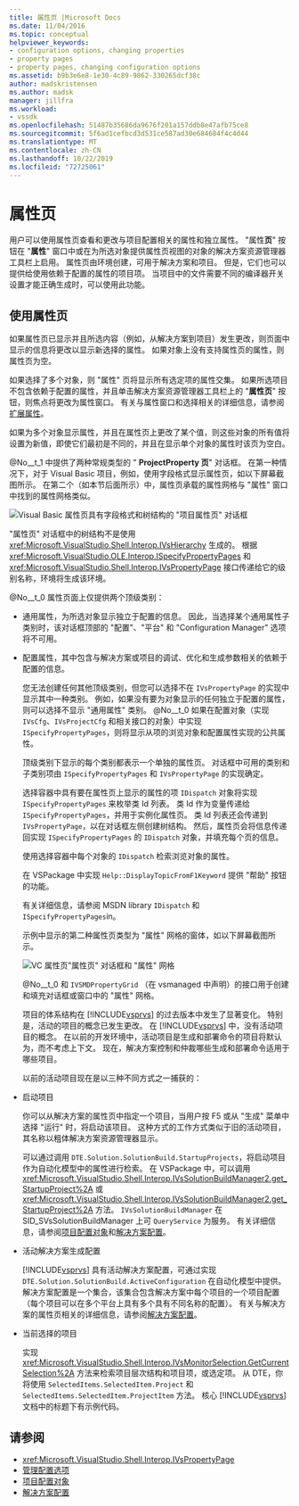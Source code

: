 ```yaml
---
title: 属性页 |Microsoft Docs
ms.date: 11/04/2016
ms.topic: conceptual
helpviewer_keywords:
- configuration options, changing properties
- property pages
- property pages, changing configuration options
ms.assetid: b9b3e6e8-1e30-4c89-9862-330265dcf38c
author: madskristensen
ms.author: madsk
manager: jillfra
ms.workload:
- vssdk
ms.openlocfilehash: 51487b35686da9676f201a157ddb8e47afb75ce8
ms.sourcegitcommit: 5f6ad1cefbcd3d531ce587ad30e684684f4c4d44
ms.translationtype: MT
ms.contentlocale: zh-CN
ms.lasthandoff: 10/22/2019
ms.locfileid: "72725061"
---
```

# <a name="property-pages"></a>属性页
用户可以使用属性页查看和更改与项目配置相关的属性和独立属性。 "属性**页**" 按钮在 "**属性**" 窗口中或在为所选对象提供属性页视图的对象的解决方案资源管理器工具栏上启用。 属性页由环境创建，可用于解决方案和项目。 但是，它们也可以提供给使用依赖于配置的属性的项目项。 当项目中的文件需要不同的编译器开关设置才能正确生成时，可以使用此功能。

## <a name="using-property-pages"></a>使用属性页
 如果属性页已显示并且所选内容（例如，从解决方案到项目）发生更改，则页面中显示的信息将更改以显示新选择的属性。 如果对象上没有支持属性页的属性，则属性页为空。

 如果选择了多个对象，则 "属性" 页将显示所有选定项的属性交集。 如果所选项目不包含依赖于配置的属性，并且单击解决方案资源管理器工具栏上的 "**属性页**" 按钮，则焦点将更改为属性窗口。 有关与属性窗口和选择相关的详细信息，请参阅[扩展属性](../../extensibility/internals/extending-properties.md)。

 如果为多个对象显示属性，并且在属性页上更改了某个值，则这些对象的所有值将设置为新值，即使它们最初是不同的，并且在显示单个对象的属性时该页为空白。

 @No__t_1 中提供了两种常规类型的 " **ProjectProperty 页**" 对话框。 在第一种情况下，对于 Visual Basic 项目，例如，使用字段格式显示属性页，如以下屏幕截图所示。 在第二个（如本节后面所示）中，属性页承载的属性网格与 "属性" 窗口中找到的属性网格类似。

 ![Visual Basic 属性页](../../extensibility/internals/media/vsvbproppages.gif "vsVBPropPages")具有字段格式和树结构的 "项目属性页" 对话框

 "属性页" 对话框中的树结构不是使用 <xref:Microsoft.VisualStudio.Shell.Interop.IVsHierarchy> 生成的。 根据 <xref:Microsoft.VisualStudio.OLE.Interop.ISpecifyPropertyPages> 和 <xref:Microsoft.VisualStudio.Shell.Interop.IVsPropertyPage> 接口传递给它的级别名称，环境将生成该环境。

 @No__t_0 属性页面上仅提供两个顶级类别：

- 通用属性，为所选对象显示独立于配置的信息。 因此，当选择某个通用属性子类别时，该对话框顶部的 "配置"、"平台" 和 "Configuration Manager" 选项将不可用。

- 配置属性，其中包含与解决方案或项目的调试、优化和生成参数相关的依赖于配置的信息。

  您无法创建任何其他顶级类别，但您可以选择不在 `IVsPropertyPage` 的实现中显示其中一种类别。 例如，如果没有要为对象显示的任何独立于配置的属性，则可以选择不显示 "通用属性" 类别。 @No__t_0 如果在配置对象（实现 `IVsCfg`、`IVsProjectCfg` 和相关接口的对象）中实现 `ISpecifyPropertyPages`，则将显示从项的浏览对象和配置属性实现的公共属性。

  顶级类别下显示的每个类别都表示一个单独的属性页。 对话框中可用的类别和子类别项由 `ISpecifyPropertyPages` 和 `IVsPropertyPage` 的实现确定。

  选择容器中具有要在属性页上显示的属性的项 `IDispatch` 对象将实现 `ISpecifyPropertyPages` 来枚举类 Id 列表。 类 Id 作为变量传递给 `ISpecifyPropertyPages`，并用于实例化属性页。 类 Id 列表还会传递到 `IVsPropertyPage`，以在对话框左侧创建树结构。 然后，属性页会将信息传递回实现 `ISpecifyPropertyPages` 的 `IDispatch` 对象，并填充每个页的信息。

  使用选择容器中每个对象的 `IDispatch` 检索浏览对象的属性。

  在 VSPackage 中实现 `Help::DisplayTopicFromF1Keyword` 提供 "帮助" 按钮的功能。

  有关详细信息，请参阅 MSDN library `IDispatch` 和 `ISpecifyPropertyPages`in。

  示例中显示的第二种属性页类型为 "属性" 网格的窗体，如以下屏幕截图所示。

  ![VC 属性页](../../extensibility/internals/media/vsvcproppages.gif "vsVCPropPages")"属性页" 对话框和 "属性" 网格

  @No__t_0 和 `IVSMDPropertyGrid` （在 vsmanaged 中声明）的接口用于创建和填充对话框或窗口中的 "属性" 网格。

  项目的体系结构在 [!INCLUDE[vsprvs](../../code-quality/includes/vsprvs_md.md)] 的过去版本中发生了显著变化。 特别是，活动的项目的概念已发生更改。 在 [!INCLUDE[vsprvs](../../code-quality/includes/vsprvs_md.md)] 中，没有活动项目的概念。 在以前的开发环境中，活动项目是生成和部署命令的项目将默认为，而不考虑上下文。 现在，解决方案控制和仲裁哪些生成和部署命令适用于哪些项目。

  以前的活动项目现在是以三种不同方式之一捕获的：

- 启动项目

   你可以从解决方案的属性页中指定一个项目，当用户按 F5 或从 "生成" 菜单中选择 "运行" 时，将启动该项目。 这种方式的工作方式类似于旧的活动项目，其名称以粗体解决方案资源管理器显示。

   可以通过调用 `DTE.Solution.SolutionBuild.StartupProjects`，将启动项目作为自动化模型中的属性进行检索。 在 VSPackage 中，可以调用 <xref:Microsoft.VisualStudio.Shell.Interop.IVsSolutionBuildManager2.get_StartupProject%2A> 或 <xref:Microsoft.VisualStudio.Shell.Interop.IVsSolutionBuildManager2.get_StartupProject%2A> 方法。 `IVsSolutionBuildManager` 在 SID_SVsSolutionBuildManager 上可 `QueryService` 为服务。 有关详细信息，请参阅[项目配置对象](../../extensibility/internals/project-configuration-object.md)和[解决方案配置](../../extensibility/internals/solution-configuration.md)。

- 活动解决方案生成配置

   [!INCLUDE[vsprvs](../../code-quality/includes/vsprvs_md.md)] 具有活动解决方案配置，可通过实现 `DTE.Solution.SolutionBuild.ActiveConfiguration` 在自动化模型中提供。 解决方案配置是一个集合，该集合包含解决方案中每个项目的一个项目配置（每个项目可以在多个平台上具有多个具有不同名称的配置）。 有关与解决方案的属性页相关的详细信息，请参阅[解决方案配置](../../extensibility/internals/solution-configuration.md)。

- 当前选择的项目

   实现 <xref:Microsoft.VisualStudio.Shell.Interop.IVsMonitorSelection.GetCurrentSelection%2A> 方法来检索项目层次结构和项目项，或选定项。 从 DTE，你将使用 `SelectedItems.SelectedItem.Project` 和 `SelectedItems.SelectedItem.ProjectItem` 方法。 核心 [!INCLUDE[vsprvs](../../code-quality/includes/vsprvs_md.md)] 文档中的标题下有示例代码。

## <a name="see-also"></a>请参阅
- <xref:Microsoft.VisualStudio.Shell.Interop.IVsPropertyPage>
- [管理配置选项](../../extensibility/internals/managing-configuration-options.md)
- [项目配置对象](../../extensibility/internals/project-configuration-object.md)
- [解决方案配置](../../extensibility/internals/solution-configuration.md)